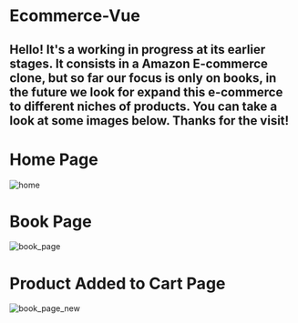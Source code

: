 # Ecommerce-Vue

## Hello! It's a working in progress at its earlier stages. It consists in a Amazon E-commerce clone, but so far our focus is only on books, in the future we look for expand this e-commerce to different niches of products. You can take a look at some images below. Thanks for the visit!

# Home Page
![home](https://user-images.githubusercontent.com/60707892/219969665-bf58c0ef-9398-4276-83f2-57e34d931787.png)
# Book Page
![book_page](https://user-images.githubusercontent.com/60707892/219969662-d55b3d72-f732-41de-bc01-8ddc5fe80d4c.png)
# Product Added to Cart Page
![book_page_new](https://user-images.githubusercontent.com/60707892/220097751-6aea8ad1-3d48-48ff-b5d4-97132995a634.png)
